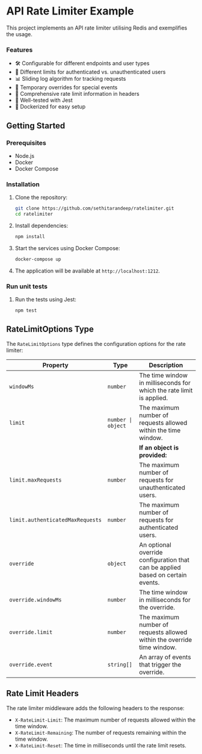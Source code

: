# API Rate Limiter Example

This project implements an API rate limiter utilising Redis and exemplifies the usage.

### Features

- 🛠️ Configurable for different endpoints and user types
- 🔐 Different limits for authenticated vs. unauthenticated users
- 📊 Sliding log algorithm for tracking requests
- 🎯 Temporary overrides for special events
- 📝 Comprehensive rate limit information in headers
- 🧪 Well-tested with Jest
- 🐳 Dockerized for easy setup

## Getting Started

### Prerequisites

- Node.js
- Docker
- Docker Compose

### Installation

1. Clone the repository:
    ```sh
    git clone https://github.com/sethitarandeep/ratelimiter.git
    cd ratelimiter
    ```

2. Install dependencies:
    ```sh
    npm install
    ```

3. Start the services using Docker Compose:
    ```sh
    docker-compose up
    ```  

4. The application will be available at `http://localhost:1212`.


### Run unit tests

1. Run the tests using Jest:
    ```sh
    npm test
    ```

## RateLimitOptions Type

The `RateLimitOptions` type defines the configuration options for the rate limiter:

| Property                       | Type                | Description                                                                 |
|--------------------------------|---------------------|-----------------------------------------------------------------------------|
| `windowMs`                     | `number`            | The time window in milliseconds for which the rate limit is applied.        |
| `limit`                        | `number \| object`  | The maximum number of requests allowed within the time window.              |
|                                |                     | **If an object is provided:**                                               |
| `limit.maxRequests`            | `number`            | The maximum number of requests for unauthenticated users.                   |
| `limit.authenticatedMaxRequests` | `number`          | The maximum number of requests for authenticated users.                     |
| `override`                     | `object`            | An optional override configuration that can be applied based on certain events. |
| `override.windowMs`            | `number`            | The time window in milliseconds for the override.                           |
| `override.limit`               | `number`            | The maximum number of requests allowed within the override time window.     |
| `override.event`               | `string[]`          | An array of events that trigger the override.                               |


## Rate Limit Headers

The rate limiter middleware adds the following headers to the response:

- `X-RateLimit-Limit`: The maximum number of requests allowed within the time window.
- `X-RateLimit-Remaining`: The number of requests remaining within the time window.
- `X-RateLimit-Reset`: The time in milliseconds until the rate limit resets.
